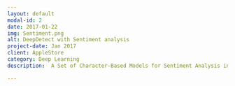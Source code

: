 ```yaml
---
layout: default
modal-id: 2
date: 2017-01-22
img: Sentiment.png
alt: DeepDetect with Sentiment analysis
project-date: Jan 2017
client: AppleStore
category: Deep Learning
description:  A Set of Character-Based Models for Sentiment Analysis in many languages, and other tasks.

---
```

